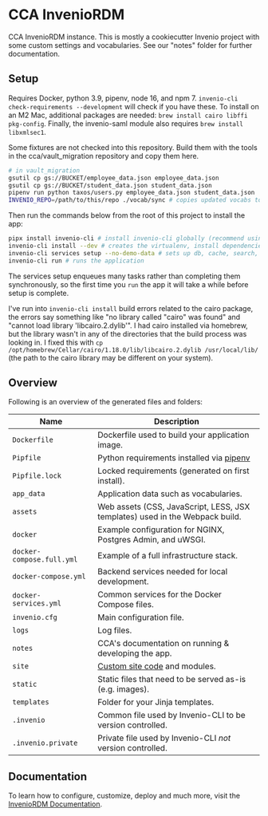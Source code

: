 # CCA InvenioRDM

CCA InvenioRDM instance. This is mostly a cookiecutter Invenio project with some custom settings and vocabularies. See our "notes" folder for further documentation.

## Setup

Requires Docker, python 3.9, pipenv, node 16, and npm 7. `invenio-cli check-requirements --development` will check if you have these. To install on an M2 Mac, additional packages are needed: `brew install cairo libffi pkg-config`. Finally, the invenio-saml module also requires `brew install libxmlsec1`.

Some fixtures are not checked into this repository. Build them with the tools in the cca/vault_migration repository and copy them here.

```sh
# in vault_migration
gsutil cp gs://BUCKET/employee_data.json employee_data.json
gsutil cp gs://BUCKET/student_data.json student_data.json
pipenv run python taxos/users.py employee_data.json student_data.json
INVENIO_REPO=/path/to/this/repo ./vocab/sync # copies updated vocabs to this repo
```

Then run the commands below from the root of this project to install the app:

```sh
pipx install invenio-cli # install invenio-cli globally (recommend using pipx instead of pip)
invenio-cli install --dev # creates the virtualenv, install dependencies, & some other setup
invenio-cli services setup --no-demo-data # sets up db, cache, search, task queue
invenio-cli run # runs the application
```

The services setup enqueues many tasks rather than completing them synchronously, so the first time you `run` the app it will take a while before setup is complete.

I've run into `invenio-cli install` build errors related to the cairo package, the errors say something like "no library called "cairo" was found" and "cannot load library 'libcairo.2.dylib'". I had cairo installed via homebrew, but the library wasn't in any of the directories that the build process was looking in. I fixed this with `cp /opt/homebrew/Cellar/cairo/1.18.0/lib/libcairo.2.dylib /usr/local/lib/` (the path to the cairo library may be different on your system).

## Overview

Following is an overview of the generated files and folders:

| Name | Description |
|---|---|
| `Dockerfile` | Dockerfile used to build your application image. |
| `Pipfile` | Python requirements installed via [pipenv](https://pipenv.pypa.io) |
| `Pipfile.lock` | Locked requirements (generated on first install). |
| `app_data` | Application data such as vocabularies. |
| `assets` | Web assets (CSS, JavaScript, LESS, JSX templates) used in the Webpack build. |
| `docker` | Example configuration for NGINX, Postgres Admin, and uWSGI. |
| `docker-compose.full.yml` | Example of a full infrastructure stack. |
| `docker-compose.yml` | Backend services needed for local development. |
| `docker-services.yml` | Common services for the Docker Compose files. |
| `invenio.cfg` | Main configuration file. |
| `logs` | Log files. |
| `notes` | CCA's documentation on running & developing the app. |
| `site` | [Custom site code](https://inveniordm.docs.cern.ch/develop/howtos/custom_code/) and modules. |
| `static` | Static files that need to be served as-is (e.g. images). |
| `templates` | Folder for your Jinja templates. |
| `.invenio` | Common file used by Invenio-CLI to be version controlled. |
| `.invenio.private` | Private file used by Invenio-CLI *not* version controlled. |

## Documentation

To learn how to configure, customize, deploy and much more, visit the [InvenioRDM Documentation](https://inveniordm.docs.cern.ch/).
